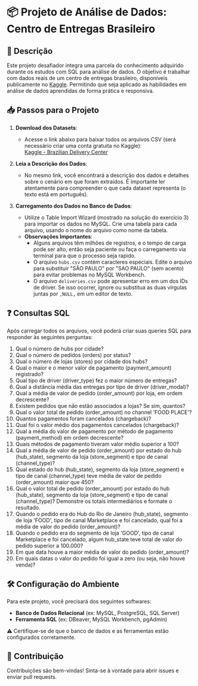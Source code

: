 # 📦 Projeto de Análise de Dados: Centro de Entregas Brasileiro

## 📄 Descrição

Este projeto desafiador integra uma parcela do conhecimento adquirido durante os estudos com SQL para análise de dados. O objetivo é trabalhar com dados reais de um centro de entregas brasileiro, disponíveis publicamente no [Kaggle](https://www.kaggle.com). Permitindo que seja aplicado as habilidades em análise de dados aprendidas de forma prática e responsiva.

## 📥 Passos para o Projeto

1. **Download dos Datasets**: 
   - Acesse o link abaixo para baixar todos os arquivos CSV (será necessário criar uma conta gratuita no Kaggle):  
   [Kaggle - Brazilian Delivery Center](https://www.kaggle.com/nosbielcs/brazilian-delivery-center)

2. **Leia a Descrição dos Dados**: 
   - No mesmo link, você encontrará a descrição dos dados e detalhes sobre o cenário em que foram extraídos. É importante ler atentamente para compreender o que cada dataset representa (o texto está em português).

3. **Carregamento dos Dados no Banco de Dados**: 
   - Utilize o Table Import Wizard (mostrado na solução do exercício 3) para importar os dados no MySQL. Crie uma tabela para cada arquivo, usando o nome do arquivo como nome da tabela.
   - **Observações Importantes**:
     - Alguns arquivos têm milhões de registros, e o tempo de carga pode ser alto, então seja paciente ou faça o carregamento via terminal para que o processo seja rapido.
     - O arquivo `hubs.csv` contém caracteres especiais. Edite o arquivo para substituir "SÃO PAULO" por "SAO PAULO" (sem acento) para evitar problemas no MySQL Workbench.
     - O arquivo `deliveries.csv` pode apresentar erro em um dos IDs de driver. Se isso ocorrer, ignore ou substitua as duas vírgulas juntas por `,NULL,` em um editor de texto.

## ❓ Consultas SQL

Após carregar todos os arquivos, você poderá criar suas queries SQL para responder às seguintes perguntas:

1. Qual o número de hubs por cidade?
2. Qual o número de pedidos (orders) por status?
3. Qual o número de lojas (stores) por cidade dos hubs?
4. Qual o maior e o menor valor de pagamento (payment_amount) registrado?
5. Qual tipo de driver (driver_type) fez o maior número de entregas?
6. Qual a distância média das entregas por tipo de driver (driver_modal)?
7. Qual a média de valor de pedido (order_amount) por loja, em ordem decrescente?
8. Existem pedidos que não estão associados a lojas? Se sim, quantos?
9. Qual o valor total de pedido (order_amount) no channel 'FOOD PLACE'?
10. Quantos pagamentos foram cancelados (chargeback)?
11. Qual foi o valor médio dos pagamentos cancelados (chargeback)?
12. Qual a média do valor de pagamento por método de pagamento (payment_method) em ordem decrescente?
13. Quais métodos de pagamento tiveram valor médio superior a 100?
14. Qual a média de valor de pedido (order_amount) por estado do hub (hub_state), segmento da loja (store_segment) e tipo de canal (channel_type)?
15. Qual estado do hub (hub_state), segmento da loja (store_segment) e tipo de canal (channel_type) teve média de valor de pedido (order_amount) maior que 450?
16. Qual o valor total de pedido (order_amount) por estado do hub (hub_state), segmento da loja (store_segment) e tipo de canal (channel_type)? Demonstre os totais intermediários e formate o resultado.
17. Quando o pedido era do Hub do Rio de Janeiro (hub_state), segmento de loja 'FOOD', tipo de canal Marketplace e foi cancelado, qual foi a média de valor do pedido (order_amount)?
18. Quando o pedido era do segmento de loja 'GOOD', tipo de canal Marketplace e foi cancelado, algum hub_state teve total de valor do pedido superior a 100.000?
19. Em que data houve a maior média de valor do pedido (order_amount)?
20. Em quais datas o valor do pedido foi igual a zero (ou seja, não houve venda)?

## 🛠️ Configuração do Ambiente

Para este projeto, você precisará dos seguintes softwares:

- **Banco de Dados Relacional** (ex: MySQL, PostgreSQL, SQL Server)
- **Ferramenta SQL** (ex: DBeaver, MySQL Workbench, pgAdmin)

⚠️ Certifique-se de que o banco de dados e as ferramentas estão configurados corretamente.

## 🤝 Contribuição

Contribuições são bem-vindas! Sinta-se à vontade para abrir issues e enviar pull requests.
